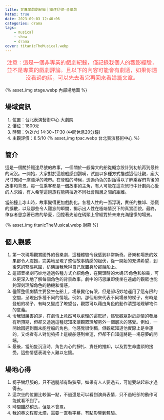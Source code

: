 ```yaml
---
title: 非專業戲劇紀錄｜鐵達尼號-音樂劇
katex: true
date: 2023-09-03 12:40:06
categories: drama
tags:
    - musical
    - show
    - drama
cover: titanicTheMusical.webp
---
```


<p style="font-size:1.1rem;color:#f55;text-align:center">
注意：這是一個非專業的戲劇紀錄，僅記錄我個人的觀影經驗，並不是專業的戲劇評論。且以下的內容可能會有劇透，如果你還沒看過的話，可以先去看完再回來看這篇文章。</p>

{% asset_img  stage.webp 內部場地圖 %}

## 場域資訊

1. 位置：台北表演藝術中心 大劇院
2. 價位：1800元
3. 時間：9/2(六) 14:30~17:30 (中間休息20分鐘)
4. 主觀評價：8.5/10
    {% asset_img  tpac.webp 台北表演藝術中心 %}

## 簡介

這是一個關於鐵達尼號的故事，一個關於一艘偉大的船從概念設計到初航再到最終的沉沒。一開始，大家對於這艘船感到讚嘆，試圖以多種方式描述這個壯觀，龐大尺寸宛如一座漂浮的城市。在登船的時候，透過角色的對話得以了解乘客們背後的故事和背景。每一位乘客都是一個故事的主角，有人可能在這次旅行中計劃向心愛的人求婚，有人希望這趟旅程能夠拉近不同社會階層之間的距離。

當船撞上冰山時，故事變得更加戲劇化。各種人性的一面浮現，責任的推卸、恐慌的擴散，以及那些令人難忘的瞬間，揭示出人性在極端情況下的真實面貌。最終，倖存者思念著已故的摯愛，回憶著先前在碼頭上曾經對於未來充滿憧憬的場景。

{% asset_img  titanicTheMusical.webp 謝幕 %}

## 個人觀感

1. 第一次現場觀賞國外的音樂劇，這種體驗令我感到非常新奇。音樂和場景的效果都令人震撼，完美地呈現了整個故事情感的起伏，從一開始的充滿希望，到後來的緊張氛圍，彷彿讓我覺得自己就置身於那艘船上。
2. 這部音樂劇巧妙地透過各種方式介紹角色，在開頭時的大媽(?)角色和船員，可以更深入地了解每個角色的背景故事。劇中的巧思讓即使坐在遠處的觀眾也能夠深刻理解角色的動機和情感。
3. 儘管整個劇情主要發生在船上，場景變化有限，但是卻巧妙地運用了這有限的空間，呈現出多種不同的情境。例如，那個用來代表不同場景的梯子，有時是登船的梯子，有時又變成了瞭望台，觀眾可以藉由角色的動作清楚地理解物件的意義。
4. 令我很厲害的是，在劇情上竟然可以處理的這麼好，儘管觀眾對於劇情的發展有所預期，但卻又透過這種認知來讓觀眾理解另外一個層次的感受。例如，一開始因遲到而未能登船的角色，他感覺很倒楣，但觀眾知道他實際上是幸運的。又或者有人對能夠搭上這艘船感到幸運，但卻不自知這將是一場惡夢的開端。
5. 最後，當船隻沉沒時，角色內心的掙扎、責任的推卸，以及對生命盡頭的接受。這些情感表現令人難以忘懷。

## 場地心得

1. 椅子蠻舒服的，只不過腿部有點狹窄，如果有人人要過去，可能要站起來才過得去。
2. 這次坐的位置比較偏一點，不過還是可以看到演員表情，只不過細部的動作可能就看不到了。
3. 時間雖然稍長，但是不會累。
4. 我的英文程度太爛，需要一直看字幕，有點影響到體驗。